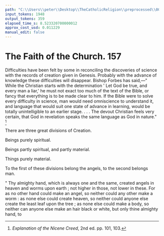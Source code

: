 ```yaml
---
path: "C:\\Users\\peter\\Desktop\\TheCatholicReligion\\preprocessed\\00176.jpg"
input_tokens: 1948
output_tokens: 359
elapsed_time_s: 8.523320700000012
approx_cost_usd: 0.011229
manual_edit: false
---
```

# The Faith of the Church. 157

Difficulties have been felt by some in reconciling the discoveries of science with the records of creation given in Genesis. Probably with the advance of knowledge these difficulties will disappear. Bishop Forbes has said,—" While the Christian starts with the determination ' Let God be true, and every man a liar,' he must not exact too much of the text of the Bible, or fancy that everything is to be made clear to him. If the Bible were to solve every difficulty in science, man would need omniscience to understand it, and language that would suit one state of advance in learning, would be totally unintelligible to an earlier stage. . . . The devout Christian feels very certain, that God in revelation speaks the same language as God in nature." [^1]

There are three great divisions of Creation.

Beings purely spiritual.

Beings partly spiritual, and partly material.

Things purely material.

To the first of these divisions belong the angels, to the second belongs man.

" Thy almighty hand, which is always one and the same, created angels in heaven and worms upon earth ; not higher in those, not lower in these. For as no other hand could make an angel, so neither could any other make a worm : as none else could create heaven, so neither could anyone else create the least leaf upon the tree ; as none else could make a body, so neither can anyone else make an hair black or white, but only thine almighty hand, to

[^1]: *Explanation of the Nicene Creed*, 2nd ed. pp. 101, 103.